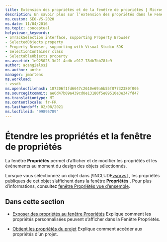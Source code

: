 ```yaml
---
title: Extension des propriétés et de la fenêtre de propriétés | Microsoft Docs
description: En savoir plus sur l’extension des propriétés dans le Fenêtre Propriétés, qui est utilisé pour afficher et modifier les propriétés et les événements au moment du design des objets sélectionnés.
ms.custom: SEO-VS-2020
ms.date: 11/04/2016
ms.topic: conceptual
helpviewer_keywords:
- STrackSelection interface, supporting Property Browser
- SelectedObjects property
- Property Browser, supporting with Visual Studio SDK
- SelectionContainer class
- SelectableObjects property
ms.assetid: 1e925025-3d21-4cdb-a917-78db7bb78fe9
author: acangialosi
ms.author: anthc
manager: jmartens
ms.workload:
- vssdk
ms.openlocfilehash: 187206f1fd6647c2610e69a6b55f07732380f005
ms.sourcegitcommit: ae6d47b09a439cd0e13180f5e89510e3e347fd47
ms.translationtype: MT
ms.contentlocale: fr-FR
ms.lasthandoff: 02/08/2021
ms.locfileid: "99895789"
---
```

# <a name="extend-properties-and-the-property-window"></a>Étendre les propriétés et la fenêtre de propriétés
La fenêtre **Propriétés** permet d’afficher et de modifier les propriétés et les événements au moment du design des objets sélectionnés.

 Lorsque vous sélectionnez un objet dans [!INCLUDE[vsprvs](../code-quality/includes/vsprvs_md.md)] , les propriétés publiques de cet objet s’affichent dans la fenêtre **Propriétés** . Pour plus d’informations, consultez [fenêtre Propriétés vue d’ensemble](../extensibility/internals/properties-window-overview.md).

## <a name="in-this-section"></a>Dans cette section
- [Exposer des propriétés au fenêtre Propriétés](../extensibility/exposing-properties-to-the-properties-window.md) Explique comment les propriétés personnalisées peuvent s’afficher dans la Fenêtre Propriétés.

- [Obtient les propriétés du projet](../extensibility/getting-project-properties.md) Explique comment accéder aux propriétés d’un projet.
